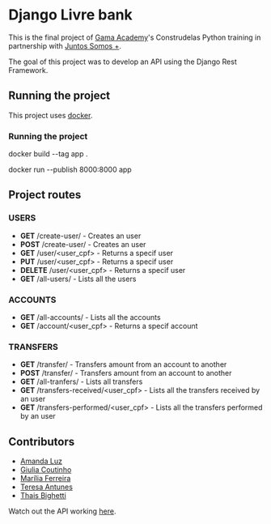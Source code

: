 # Django Livre bank

This is the final project of [Gama Academy](https://www.gama.academy/)'s  Construdelas Python training in partnership with [Juntos Somos +](https://www.juntossomosmais.com.br/).

The goal of this project was to develop an API using the Django Rest Framework.

## Running the project

This project uses [docker](https://www.docker.com/).
### Running the project

 docker build --tag app .
 
 docker run --publish 8000:8000 app

## Project routes

### USERS

- **GET** /create-user/ - Creates an user
- **POST** /create-user/ - Creates an user
- **GET** /user/<user_cpf> - Returns a specif user
- **PUT** /user/<user_cpf> - Returns a specif user
- **DELETE** /user/<user_cpf> - Returns a specif user
- **GET** /all-users/ - Lists all the users

### ACCOUNTS

- **GET** /all-accounts/ - Lists all the accounts
- **GET** /account/<user_cpf> - Returns a specif account

### TRANSFERS

- **GET** /transfer/ - Transfers amount from an account to another
- **POST** /transfer/ - Transfers amount from an account to another
- **GET** /all-tranfers/ - Lists all transfers
- **GET** /transfers-received/<user_cpf> - Lists all the transfers received by an user
- **GET** /transfers-performed/<user_cpf> - Lists all the transfers performed by an user

## Contributors
- [Amanda Luz](https://github.com/AmanddaLuz)
- [Giulia Coutinho](https://github.com/agiulsz)
- [Marília Ferreira](https://github.com/miachafer)
- [Teresa Antunes](https://github.com/teresantns)
- [Thais Bighetti](https://github.com/thaisbighetti)
 
 Watch out the API working [here](https://youtu.be/geU1rco1OHY).
